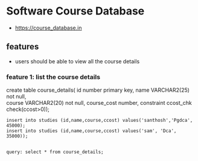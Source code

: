 # Software Course Database
* https://course_database.in
## features
* users should be able to view all the course details
### feature 1: list the course details



create table course_details(
    id number primary key,
    name VARCHAR2(25) not null,     
    course VARCHAR2(20) not null,
    course_cost number, 
    constraint ccost_chk check(ccost>0));
    
    insert into studies (id,name,course,ccost) values('santhosh','Pgdca', 45000);
    insert into studies (id,name,course,ccost) values('sam', 'Dca', 35000));
    
    
    query: select * from course_details;
